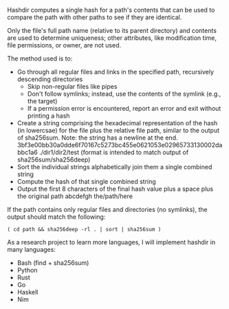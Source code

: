 Hashdir computes a single hash for a path's contents that can be used to
compare the path with other paths to see if they are identical.

Only the file's full path name (relative to its parent directory) and contents
are used to determine uniqueness; other attributes, like modification time,
file permissions, or owner, are not used.

The method used is to:
- Go through all regular files and links in the specified path, recursively
  descending directories
  - Skip non-regular files like pipes
  - Don't follow symlinks; instead, use the contents of the symlink (e.g., the target)
  - If a permission error is encountered, report an error and exit without printing a hash
- Create a string comprising the hexadecimal representation of the hash (in
  lowercsae) for the file plus the relative file path, similar to the output of
  sha256sum. Note: the string has a newline at the end.
    3bf3e00bb30a0dde6f70167c5273bc455e0621053e02965733130002dabbc1a6  ./dir1/dir2/test
  (format is intended to match output of sha256sum/sha256deep)
- Sort the individual strings alphabetically join them a single combined string
- Compute the hash of that single combined string
- Output the first 8 characters of the final hash value plus a space plus the original path
  abcdefgh the/path/here

If the path contains only regular files and directories (no symlinks), the
output should match the following:

    ( cd path && sha256deep -rl . | sort | sha256sum )

As a research project to learn more languages, I will implement hashdir in many languages:

- Bash (find + sha256sum)
- Python
- Rust
- Go
- Haskell
- Nim
